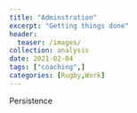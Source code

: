```yaml
---
title: "Adminstration"
excerpt: "Getting things done"
header:
  teaser: /images/
collection: analysis
date: 2021-02-04
tags: ["coaching",]
categories: [Rugby,Work]
---
```


Persistence